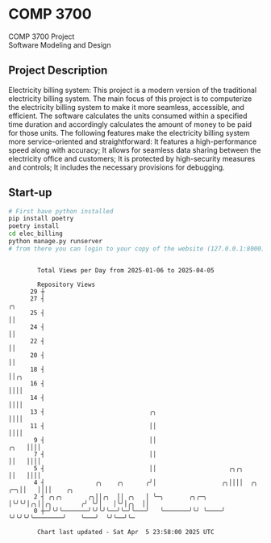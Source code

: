 # COMP 3700
COMP 3700 Project  
Software Modeling and Design
## Project Description
Electricity billing system: This project is a modern version of the traditional electricity billing system. The main focus of this project is to computerize the electricity billing system to make it more seamless, accessible, and efficient. The software calculates the units consumed within a specified time duration and accordingly calculates the amount of money to be paid for those units. The following features make the electricity billing system more service-oriented and straightforward: It features a high-performance speed along with accuracy; It allows for seamless data sharing between the electricity office and customers; It is protected by high-security measures and controls; It includes the necessary provisions for debugging.

## Start-up
```bash
# First have python installed
pip install poetry
poetry install
cd elec_billing
python manage.py runserver
# from there you can login to your copy of the website (127.0.0.1:8000), default creds are admin/admin
```

```

        Total Views per Day from 2025-01-06 to 2025-04-05

        Repository Views
      29 ┼
      27 ┤                                                                              ╭╮
      25 ┤                                                                              ││
      24 ┤                                                                              ││
      22 ┤                                                                              ││
      20 ┤                                                                              ││
      18 ┤                                                                              ││╭╮
      16 ┤                                                                              ││││
      14 ┤                                                                              ││││
      13 ┤                             ╭╮                                               ││││
      11 ┤                             ││                                               ││││
       9 ┤                             ││                                          ╭╮   ││││
       7 ┤                             ││                                          ││   ││││
       5 ┤                             ││                    ╭╮╭╮                  ││   ││││
       4 ┤              ╭╮    ╭╮      ╭╯│                  ╭╮││││  ╭╮           ╭─╮││   ││││    ╭╮
       2 ┤ ╭╮╭╮       ╭╮││╭╮  ││ ╭╮   │ ╰─╮       ╭╮╭─╮    │╰╯╰╯│╭╮││╭╮        ╭╯ ╰╯│   │╰╯│╭╮  ││
       0 ┼─╯╰╯╰───────╯╰╯╰╯╰──╯╰─╯╰───╯   ╰───────╯╰╯ ╰────╯    ╰╯╰╯╰╯╰────────╯    ╰───╯  ╰╯╰──╯╰─

        Chart last updated - Sat Apr  5 23:58:00 2025 UTC
        
```
